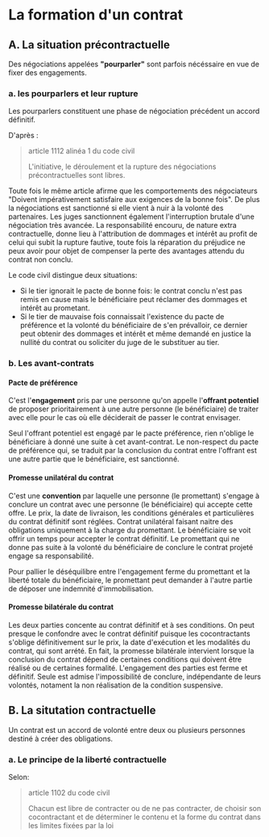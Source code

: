 # La formation d'un contrat

## A. La situation précontractuelle

Des négociations appelées **"pourparler"** sont parfois nécéssaire en vue de fixer des engagements.

### a. les pourparlers et leur rupture

Les pourparlers constituent une phase de négociation précédent un accord définitif.

D'après :
> article 1112 alinéa 1 du code civil
>
> L'initiative, le déroulement et la rupture des négociations précontractuelles sont libres.

Toute fois le même article afirme que les comportements des négociateurs "Doivent impérativement satisfaire aux exigences de la bonne fois". De plus 
la négociations est sanctionné si elle vient à nuir à la volonté des partenaires. Les juges sanctionnent également l'interruption brutale d'une 
négociation très avancée. La responsabilité encouru, de nature extra contractuelle, donne lieu à l'attribution de dommages et intérêt au profit de 
celui qui subit la rupture fautive, toute fois la réparation du préjudice ne peux avoir pour objet de compenser la perte des avantages attendu du 
contrat non conclu. 

Le code civil distingue deux situations:
* Si le tier ignorait le pacte de bonne fois: le contrat conclu n'est pas remis en cause mais le bénéficiaire peut réclamer des dommages et intérêt au 
prometant.
* Si le tier de mauvaise fois connaissait l'existence du pacte de préférence et la volonté du bénéficiaire de s'en prévalloir, ce dernier peut obtenir 
des dommages et intérêt et même demandé en justice la nullité du contrat ou soliciter du juge de le substituer au tier.

### b. Les avant-contrats
#### Pacte de préférence
C'est l'**engagement** pris par une personne qu'on appelle l'**offrant potentiel** de proposer prioritairement à une autre personne (le bénéficiaire) 
de 
traiter avec elle pour le cas où elle déciderait de passer le contrat envisager.

Seul l'offrant potentiel est engagé par le pacte préférence, rien n'oblige le bénéficiare à donné une suite à cet avant-contrat. Le non-respect du 
pacte de préférence qui, se traduit par la conclusion du contrat entre l'offrant est une autre partie que le bénéficiaire, est sanctionné.

#### Promesse unilatéral du contrat
C'est une **convention** par laquelle une personne (le promettant) s'engage à conclure un contrat avec une personne (le bénéficiaire) qui accepte 
cette offre. Le prix, la date de livraison, les conditions générales et particulières du contrat définitif sont réglées. Contrat unilatéral faisant 
naitre des obligations uniquement à la charge du promettant. Le bénéficiaire se voit offrir un temps pour accepter le contrat définitif. Le promettant 
qui ne donne pas suite à la volonté du bénéficiaire de conclure le contrat projeté engage sa responsabilité.

Pour pallier le déséquilibre entre l'engagement ferme du promettant et la liberté totale du bénéficiaire, le promettant peut demander à l'autre partie 
de déposer une indemnité d'immobilisation.

#### Promesse bilatérale du contrat
Les deux parties concente au contrat définitif et à ses conditions. On peut presque le confondre avec le contrat définitif puisque les cocontractants 
s'oblige définitivement sur le prix, la date d'exécution et les modalités du contrat, qui sont arrété. En fait, la promesse bilatérale intervient 
lorsque la conclusion du contrat dépend de certaines conditions qui doivent être réalisé ou de certaines formalité. L'engagement des parties est ferme 
et définitif. Seule est admise l'impossibilité de conclure, indépendante de leurs volontés, notament la non réalisation de la condition suspensive.

## B. La situtation contractuelle
Un contrat est un accord de volonté entre deux ou plusieurs personnes destiné à créer des obligations.

### a. Le principe de la liberté contractuelle
Selon:
> article 1102 du code civil
>
> Chacun est libre de contracter ou de ne pas contracter, de choisir son cocontractant et de déterminer le contenu et la forme du contrat dans les 
> limites fixées par la loi


